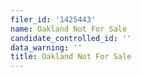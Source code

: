 ```yaml
---
filer_id: '1425443'
name: Oakland Not For Sale
candidate_controlled_id: ''
data_warning: ''
title: Oakland Not For Sale
---
```

